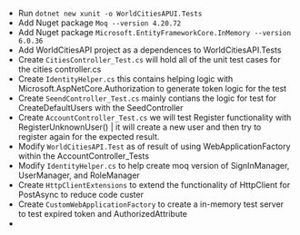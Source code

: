 ﻿- Run `dotnet new xunit -o WorldCitiesAPUI.Tests`
- Add Nuget package `Moq --version 4.20.72`
- Add Nuget package `Microsoft.EntityFrameworkCore.InMemory --version 6.0.36`
- Add WorldCitiesAPI project as a dependences to WorldCitiesAPI.Tests
- Create `CitiesController_Test.cs` will hold all of the unit test cases for the cities controller.cs
- Create `IdentityHelper.cs` this contains helping logic with Microsoft.AspNetCore.Authorization to generate token logic for the test
- Create `SeendController_Test.cs` mainly contians the logic for test for CreateDefaultUsers with the SeedController
- Create `AccountController_Test.cs` we will test Register functionality with RegisterUnknownUser() | it will create a new user and then try to register again for the expected result.
- Modify `WorldCitiesAPI.Test` as of result of using WebApplicationFactory within the AccountController_Tests
- Modify `IdentityHelper.cs` to help create moq version of SignInManager, UserManager, and RoleManager
- Create `HttpClientExtensions` to extend the functionality of HttpClient for PostAsync to reduce code custer
- Create `CustomWebApplicationFactory` to create a in-memory test server to test expired token and AuthorizedAttribute
- 